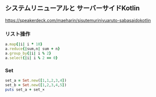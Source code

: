 ## システムリニューアルと サーバーサイドKotlin
https://speakerdeck.com/maeharin/sisutemuriniyuaruto-sabasaidokotlin

### リスト操作
```rb
a.map{|i| i * 10}
a.reduce{|sum,n| sum + n}
a.group_by{|i| i % 2}
a.select{|i| i % 2 == 0}
```

### Set
```rb
set_a = Set.new([1,1,2,3,4])
set_b = Set.new([1,2,3,4,5])
puts set_a + set_×
```



